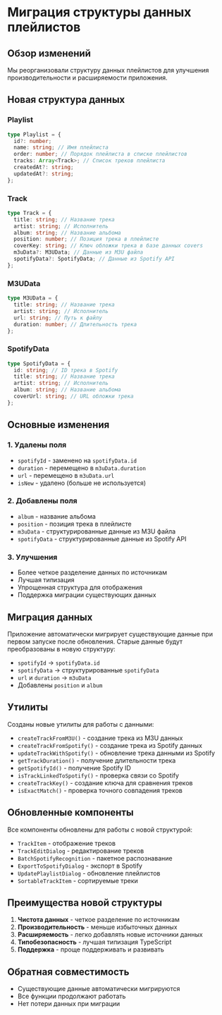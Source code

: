 # Миграция структуры данных плейлистов

## Обзор изменений

Мы реорганизовали структуру данных плейлистов для улучшения производительности и расширяемости приложения.

## Новая структура данных

### Playlist
```typescript
type Playlist = {
  id?: number;
  name: string; // Имя плейлиста
  order: number; // Порядок плейлиста в списке плейлистов
  tracks: Array<Track>; // Список треков плейлиста
  createdAt?: string;
  updatedAt?: string;
};
```

### Track
```typescript
type Track = {
  title: string; // Название трека
  artist: string; // Исполнитель
  album: string; // Название альбома
  position: number; // Позиция трека в плейлисте
  coverKey: string; // Ключ обложки трека в базе данных covers
  m3uData?: M3UData; // Данные из M3U файла
  spotifyData?: SpotifyData; // Данные из Spotify API
};
```

### M3UData
```typescript
type M3UData = {
  title: string; // Название трека
  artist: string; // Исполнитель
  url: string; // Путь к файлу
  duration: number; // Длительность трека
};
```

### SpotifyData
```typescript
type SpotifyData = {
  id: string; // ID трека в Spotify
  title: string; // Название трека
  artist: string; // Исполнитель
  album: string; // Название альбома
  coverUrl: string; // URL обложки трека
};
```

## Основные изменения

### 1. Удалены поля
- `spotifyId` - заменено на `spotifyData.id`
- `duration` - перемещено в `m3uData.duration`
- `url` - перемещено в `m3uData.url`
- `isNew` - удалено (больше не используется)

### 2. Добавлены поля
- `album` - название альбома
- `position` - позиция трека в плейлисте
- `m3uData` - структурированные данные из M3U файла
- `spotifyData` - структурированные данные из Spotify API

### 3. Улучшения
- Более четкое разделение данных по источникам
- Лучшая типизация
- Упрощенная структура для отображения
- Поддержка миграции существующих данных

## Миграция данных

Приложение автоматически мигрирует существующие данные при первом запуске после обновления. Старые данные будут преобразованы в новую структуру:

- `spotifyId` → `spotifyData.id`
- `spotifyData` → структурированные `spotifyData`
- `url` и `duration` → `m3uData`
- Добавлены `position` и `album`

## Утилиты

Созданы новые утилиты для работы с данными:

- `createTrackFromM3U()` - создание трека из M3U данных
- `createTrackFromSpotify()` - создание трека из Spotify данных
- `updateTrackWithSpotify()` - обновление трека данными из Spotify
- `getTrackDuration()` - получение длительности трека
- `getSpotifyId()` - получение Spotify ID
- `isTrackLinkedToSpotify()` - проверка связи со Spotify
- `createTrackKey()` - создание ключа для сравнения треков
- `isExactMatch()` - проверка точного совпадения треков

## Обновленные компоненты

Все компоненты обновлены для работы с новой структурой:

- `TrackItem` - отображение треков
- `TrackEditDialog` - редактирование треков
- `BatchSpotifyRecognition` - пакетное распознавание
- `ExportToSpotifyDialog` - экспорт в Spotify
- `UpdatePlaylistDialog` - обновление плейлистов
- `SortableTrackItem` - сортируемые треки

## Преимущества новой структуры

1. **Чистота данных** - четкое разделение по источникам
2. **Производительность** - меньше избыточных данных
3. **Расширяемость** - легко добавлять новые источники данных
4. **Типобезопасность** - лучшая типизация TypeScript
5. **Поддержка** - проще поддерживать и развивать

## Обратная совместимость

- Существующие данные автоматически мигрируются
- Все функции продолжают работать
- Нет потери данных при миграции 